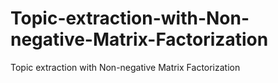 # Topic-extraction-with-Non-negative-Matrix-Factorization
Topic extraction with Non-negative Matrix Factorization 
